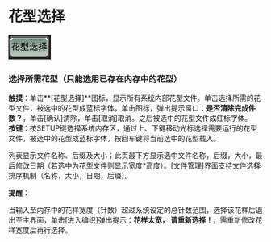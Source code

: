 # 花型选择

![](../.gitbook/assets/b3%20%281%29.PNG)

### 选择所需花型（只能选用已存在内存中的花型）

**触摸**：单击**\[花型选择\]**图标，显示所有系统内部花型文件。单击选择所需的花型文件，被选中的花型成蓝标字体，单击图标，弹出提示窗口：**是否清除完成件数？**，单击\[确认\]清除，单击\[取消\]取消。之后被选中的花型文件成红标字体。  
**按键**：按SETUP键选择系统内存区，通过上、下键移动光标选择需要运行的花型文件，被选中的花型成蓝标字体，按回车键将当前选中的花型载入。

列表显示文件名称、后缀及大小；此页最下方显示选中文件名称，后缀，大小，最后修改日期（若选中为花型文件则显示宽度\*高度）。\[文件管理\]界面支持文件选择排序机制（名称，大小，日期，后缀）。

**提醒**：

当输入至内存中的花样宽度（针数）超过系统设定的总针数范围，选择该花样后退出至主界面，单击\[进入编织\]弹出提示：**花样太宽， 请重新选择！**，需重新修改花样宽度后再行选择。

